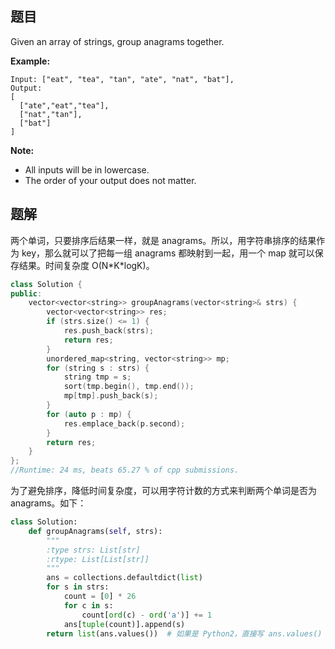 ## 题目

Given an array of strings, group anagrams together.

**Example:**

```
Input: ["eat", "tea", "tan", "ate", "nat", "bat"],
Output:
[
  ["ate","eat","tea"],
  ["nat","tan"],
  ["bat"]
]
```

**Note:**

- All inputs will be in lowercase.
- The order of your output does not matter.



## 题解

两个单词，只要排序后结果一样，就是 anagrams。所以，用字符串排序的结果作为 key，那么就可以了把每一组 anagrams 都映射到一起，用一个 map 就可以保存结果。时间复杂度 O(N\*K\*logK)。

```cpp
class Solution {
public:
    vector<vector<string>> groupAnagrams(vector<string>& strs) {
        vector<vector<string>> res;
        if (strs.size() <= 1) {
            res.push_back(strs);
            return res;
        }
        unordered_map<string, vector<string>> mp;
        for (string s : strs) {
            string tmp = s;
            sort(tmp.begin(), tmp.end());
            mp[tmp].push_back(s);
        }
        for (auto p : mp) {
            res.emplace_back(p.second);
        }
        return res;
    }
};
//Runtime: 24 ms, beats 65.27 % of cpp submissions.
```

为了避免排序，降低时间复杂度，可以用字符计数的方式来判断两个单词是否为 anagrams。如下：

```python
class Solution:
    def groupAnagrams(self, strs):
        """
        :type strs: List[str]
        :rtype: List[List[str]]
        """
        ans = collections.defaultdict(list)
        for s in strs:
            count = [0] * 26
            for c in s:
                count[ord(c) - ord('a')] += 1
            ans[tuple(count)].append(s)
        return list(ans.values())  # 如果是 Python2，直接写 ans.values() 即可
```
